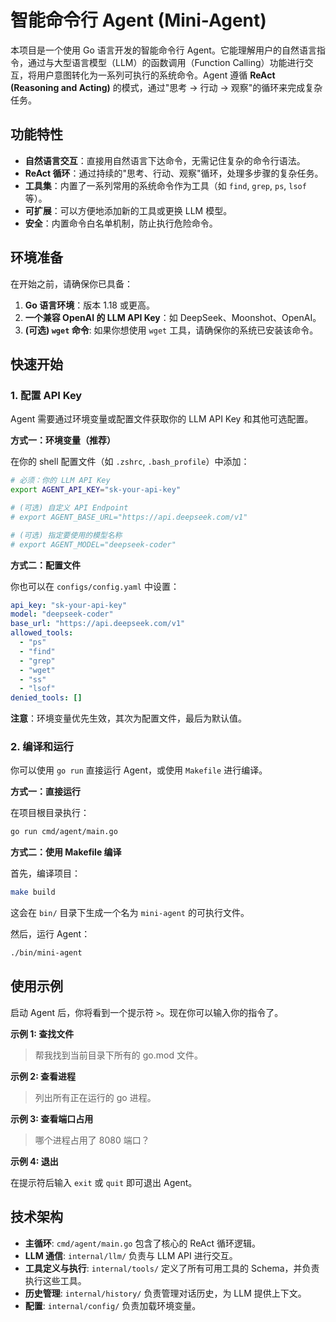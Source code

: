# 智能命令行 Agent (Mini-Agent)

本项目是一个使用 Go 语言开发的智能命令行 Agent。它能理解用户的自然语言指令，通过与大型语言模型（LLM）的函数调用（Function Calling）功能进行交互，将用户意图转化为一系列可执行的系统命令。Agent 遵循 **ReAct (Reasoning and Acting)** 的模式，通过"思考 -> 行动 -> 观察"的循环来完成复杂任务。

## 功能特性

- **自然语言交互**：直接用自然语言下达命令，无需记住复杂的命令行语法。
- **ReAct 循环**：通过持续的"思考、行动、观察"循环，处理多步骤的复杂任务。
- **工具集**：内置了一系列常用的系统命令作为工具（如 `find`, `grep`, `ps`, `lsof` 等）。
- **可扩展**：可以方便地添加新的工具或更换 LLM 模型。
- **安全**：内置命令白名单机制，防止执行危险命令。

## 环境准备

在开始之前，请确保你已具备：

1.  **Go 语言环境**：版本 1.18 或更高。
2.  **一个兼容 OpenAI 的 LLM API Key**：如 DeepSeek、Moonshot、OpenAI。
3.  **(可选) `wget` 命令**: 如果你想使用 `wget` 工具，请确保你的系统已安装该命令。

## 快速开始

### 1. 配置 API Key

Agent 需要通过环境变量或配置文件获取你的 LLM API Key 和其他可选配置。

**方式一：环境变量（推荐）**

在你的 shell 配置文件（如 `.zshrc`, `.bash_profile`）中添加：

```bash
# 必须：你的 LLM API Key
export AGENT_API_KEY="sk-your-api-key"

# (可选) 自定义 API Endpoint
# export AGENT_BASE_URL="https://api.deepseek.com/v1"

# (可选) 指定要使用的模型名称
# export AGENT_MODEL="deepseek-coder"
```

**方式二：配置文件**

你也可以在 `configs/config.yaml` 中设置：

```yaml
api_key: "sk-your-api-key"
model: "deepseek-coder"
base_url: "https://api.deepseek.com/v1"
allowed_tools:
  - "ps"
  - "find"
  - "grep"
  - "wget"
  - "ss"
  - "lsof"
denied_tools: []
```

**注意**：环境变量优先生效，其次为配置文件，最后为默认值。

### 2. 编译和运行

你可以使用 `go run` 直接运行 Agent，或使用 `Makefile` 进行编译。

**方式一：直接运行**

在项目根目录执行：
```bash
go run cmd/agent/main.go
```

**方式二：使用 Makefile 编译**

首先，编译项目：
```bash
make build
```
这会在 `bin/` 目录下生成一个名为 `mini-agent` 的可执行文件。

然后，运行 Agent：
```bash
./bin/mini-agent
```

## 使用示例

启动 Agent 后，你将看到一个提示符 `>`。现在你可以输入你的指令了。

**示例 1: 查找文件**

> 帮我找到当前目录下所有的 go.mod 文件。

**示例 2: 查看进程**

> 列出所有正在运行的 go 进程。

**示例 3: 查看端口占用**

> 哪个进程占用了 8080 端口？

**示例 4: 退出**

在提示符后输入 `exit` 或 `quit` 即可退出 Agent。

## 技术架构

- **主循环**: `cmd/agent/main.go` 包含了核心的 ReAct 循环逻辑。
- **LLM 通信**: `internal/llm/` 负责与 LLM API 进行交互。
- **工具定义与执行**: `internal/tools/` 定义了所有可用工具的 Schema，并负责执行这些工具。
- **历史管理**: `internal/history/` 负责管理对话历史，为 LLM 提供上下文。
- **配置**: `internal/config/` 负责加载环境变量。 